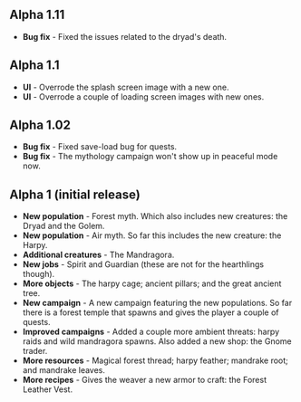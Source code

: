 ## Alpha 1.11

- **Bug fix** - Fixed the issues related to the dryad's death.


## Alpha 1.1

- **UI** - Overrode the splash screen image with a new one.
- **UI** - Overrode a couple of loading screen images with new ones.


## Alpha 1.02

- **Bug fix** - Fixed save-load bug for quests.
- **Bug fix** - The mythology campaign won't show up in peaceful mode now.


## Alpha 1 (initial release)

- **New population** - Forest myth. Which also includes new creatures: the Dryad and the Golem.
- **New population** - Air myth. So far this includes the new creature: the Harpy.
- **Additional creatures** - The Mandragora.
- **New jobs** - Spirit and Guardian (these are not for the hearthlings though).
- **More objects** - The harpy cage; ancient pillars; and the great ancient tree.
- **New campaign** - A new campaign featuring the new populations. So far there is a forest temple that spawns and gives the player a couple of quests.
- **Improved campaigns** - Added a couple more ambient threats: harpy raids and wild mandragora spawns. Also added a new shop: the Gnome trader.
- **More resources** - Magical forest thread; harpy feather; mandrake root; and mandrake leaves.
- **More recipes** - Gives the weaver a new armor to craft: the Forest Leather Vest.
